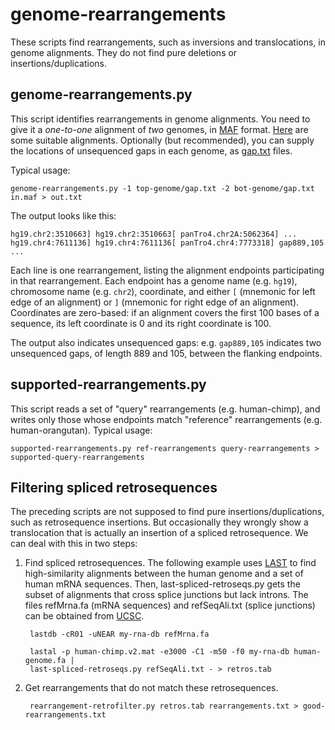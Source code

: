 # genome-rearrangements

These scripts find rearrangements, such as inversions and
translocations, in genome alignments.  They do not find pure deletions
or insertions/duplications.

## genome-rearrangements.py

This script identifies rearrangements in genome alignments.  You need
to give it a *one-to-one* alignment of *two* genomes, in [MAF][]
format.  [Here](https://zenodo.org/record/17436) are some suitable
alignments.  Optionally (but recommended), you can supply the
locations of unsequenced gaps in each genome, as [gap.txt][] files.

[MAF]: http://genome.ucsc.edu/FAQ/FAQformat.html#format5
[gap.txt]: http://hgdownload.soe.ucsc.edu/goldenPath/hg19/database/

Typical usage:

    genome-rearrangements.py -1 top-genome/gap.txt -2 bot-genome/gap.txt in.maf > out.txt

The output looks like this:

    hg19.chr2:3510663] hg19.chr2:3510663[ panTro4.chr2A:5062364] ...
    hg19.chr4:7611136] hg19.chr4:7611136[ panTro4.chr4:7773318] gap889,105 ...

Each line is one rearrangement, listing the alignment endpoints
participating in that rearrangement.  Each endpoint has a genome name
(e.g. `hg19`), chromosome name (e.g. `chr2`), coordinate, and either
`[` (mnemonic for left edge of an alignment) or `]` (mnemonic for
right edge of an alignment).  Coordinates are zero-based: if an
alignment covers the first 100 bases of a sequence, its left
coordinate is 0 and its right coordinate is 100.

The output also indicates unsequenced gaps: e.g. `gap889,105`
indicates two unsequenced gaps, of length 889 and 105, between the
flanking endpoints.

## supported-rearrangements.py

This script reads a set of "query" rearrangements (e.g. human-chimp),
and writes only those whose endpoints match "reference" rearrangements
(e.g. human-orangutan).  Typical usage:

    supported-rearrangements.py ref-rearrangements query-rearrangements > supported-query-rearrangements

## Filtering spliced retrosequences

The preceding scripts are not supposed to find pure
insertions/duplications, such as retrosequence insertions.  But
occasionally they wrongly show a translocation that is actually an
insertion of a spliced retrosequence.  We can deal with this in two
steps:

1. Find spliced retrosequences.  The following example uses
   [LAST](http://last.cbrc.jp/) to find high-similarity alignments
   between the human genome and a set of human mRNA sequences.  Then,
   last-spliced-retroseqs.py gets the subset of alignments that cross
   splice junctions but lack introns.  The files refMrna.fa (mRNA
   sequences) and refSeqAli.txt (splice junctions) can be obtained
   from [UCSC](http://genome.ucsc.edu/).

        lastdb -cR01 -uNEAR my-rna-db refMrna.fa

        lastal -p human-chimp.v2.mat -e3000 -C1 -m50 -f0 my-rna-db human-genome.fa |
        last-spliced-retroseqs.py refSeqAli.txt - > retros.tab

2. Get rearrangements that do not match these retrosequences.

        rearrangement-retrofilter.py retros.tab rearrangements.txt > good-rearrangements.txt

